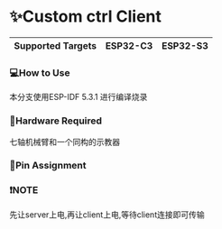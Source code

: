 # ✨Custom ctrl Client

| Supported Targets | ESP32-C3 | ESP32-S3 |
| ----------------- | -------- | -------- |

### 💻How to Use 
本分支使用ESP-IDF 5.3.1 进行编译烧录

### 🎯Hardware Required
七轴机械臂和一个同构的示教器

### 📌Pin Assignment

### ❗NOTE
先让server上电,再让client上电,等待client连接即可传输



